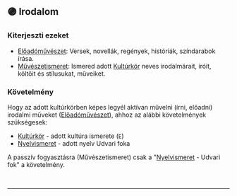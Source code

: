 ## 🟣 Irodalom

### Kiterjeszti ezeket

- [Előadóművészet](../kepzettsegek.szekunder/eloadomuveszet.md): Versek, novellák, regények, históriák, színdarabok írása.
- [Művészetismeret](../kepzettsegek.szekunder/muveszetismeret.md): Ismered adott [Kultúrkör](../fortelyok.kiemelt/kulturkor.md) neves irodalmárait, íróit, költőit és stílusukat, műveiket.

### Követelmény

Hogy az adott kultúrkörben képes legyél aktívan művelni (írni, előadni) irodalmi műveket ([Előadóművészet](../kepzettsegek.szekunder/eloadomuveszet.md)), ahhoz az alábbi követelmények szükségesek:
- [Kultúrkör](../fortelyok.kiemelt/kulturkor.md) - adott kultúra ismerete (`E`)
- [Nyelvismeret](../fortelyok.kiemelt/nyelvismeret.md) - adott nyelv Udvari foka

A passzív fogyasztásra (Művészetismeret) csak a  "[Nyelvismeret](../fortelyok.kiemelt/nyelvismeret.md) - Udvari fok" a követelmény.

<br />

---
